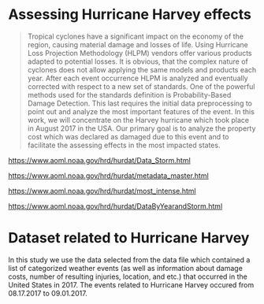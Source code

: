 # Assessing Hurricane Harvey effects
> Tropical cyclones have a significant impact on the economy of the region, causing material damage and losses
of life. Using Hurricane Loss Projection Methodology (HLPM) vendors offer various products adapted to
potential losses. It is obvious, that the complex nature of cyclones does not allow applying the same models
and products each year. After each event occurrence HLPM is analyzed and eventually corrected with respect
to a new set of standards. One of the powerful methods used for the standards definition is Probability-Based
Damage Detection. This last requires the initial data preprocessing to point out and analyze the most important
features of the event. In this work, we will concentrate on the Harvey hurricane which took place in August 2017
in the USA. Our primary goal is to analyze the property cost which was declared as damaged due to this event
and to facilitate the assessing effects in the most impacted states.
> 
https://www.aoml.noaa.gov/hrd/hurdat/Data_Storm.html

https://www.aoml.noaa.gov/hrd/hurdat/metadata_master.html

https://www.aoml.noaa.gov/hrd/hurdat/most_intense.html

https://www.aoml.noaa.gov/hrd/hurdat/DataByYearandStorm.html

# Dataset related to Hurricane Harvey
In this study we use the data selected from the data file which contained a list of categorized weather events
(as well as information about damage costs, number of resulting injuries, location, and etc.) that occurred in the
United States in 2017. The events related to Hurricane Harvey occured from 08.17.2017 to 09.01.2017.

